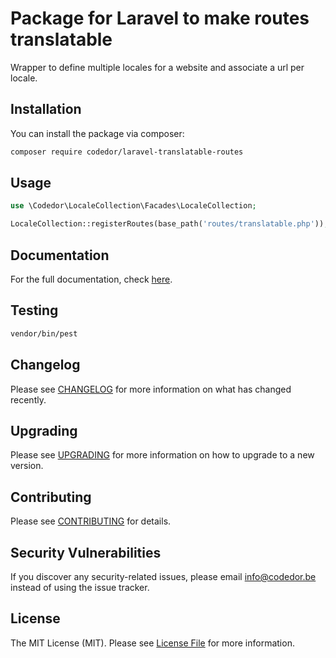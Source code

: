 # Package for Laravel to make routes translatable

Wrapper to define multiple locales for a website and associate a url per locale.

## Installation

You can install the package via composer:

```bash
composer require codedor/laravel-translatable-routes
```

## Usage

```php
use \Codedor\LocaleCollection\Facades\LocaleCollection;

LocaleCollection::registerRoutes(base_path('routes/translatable.php'));
```

## Documentation

For the full documentation, check [here](./docs/index.md).

## Testing

```bash
vendor/bin/pest
```

## Changelog

Please see [CHANGELOG](CHANGELOG.md) for more information on what has changed recently.

## Upgrading

Please see [UPGRADING](UPGRADING.md) for more information on how to upgrade to a new version.

## Contributing

Please see [CONTRIBUTING](CONTRIBUTING.md) for details.

## Security Vulnerabilities

If you discover any security-related issues, please email info@codedor.be instead of using the issue tracker.

## License

The MIT License (MIT). Please see [License File](LICENSE.md) for more information.
